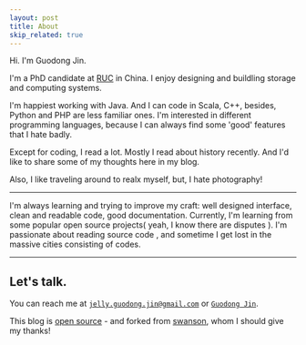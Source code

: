 ```yaml
---
layout: post
title: About
skip_related: true
---
```


Hi. I'm Guodong Jin.

I'm a PhD candidate at [RUC](http://www.ruc.edu.cn/en) in China. I enjoy designing and buildling storage and computing systems.

I'm happiest working with Java. And I can code in Scala, C++, besides, Python and PHP are less familiar ones. I'm interested in different programming languages, because I can always find some 'good' features that I hate badly.

Except for coding, I read a lot. Mostly I read about history recently. And I'd like to share some of my thoughts here in my blog.

Also, I like traveling around to realx myself, but, I hate photography!

---

I'm always learning and trying to improve my craft: well designed interface, clean and readable code, good documentation. Currently, I'm learning from some popular open source projects( yeah, I know there are disputes ). I'm passionate about reading source code , and sometime I get lost in the massive cities consisting of codes.

---

## Let's talk.

You can reach me at [`jelly.guodong.jin@gmail.com`][email] or [`Guodong Jin`][linkedin].

This blog is [open source][os] - and forked from [swanson][sw], whom I should give my thanks!

[os]: https://github.com/ray6080/ray6080.github.io
[email]: mailto:jelly.guodong.jin@gmail.com
[linkedin]: https://www.linkedin.com/in/jellyking/
[sw]: https://github.com/swanson/swanson.github.com
